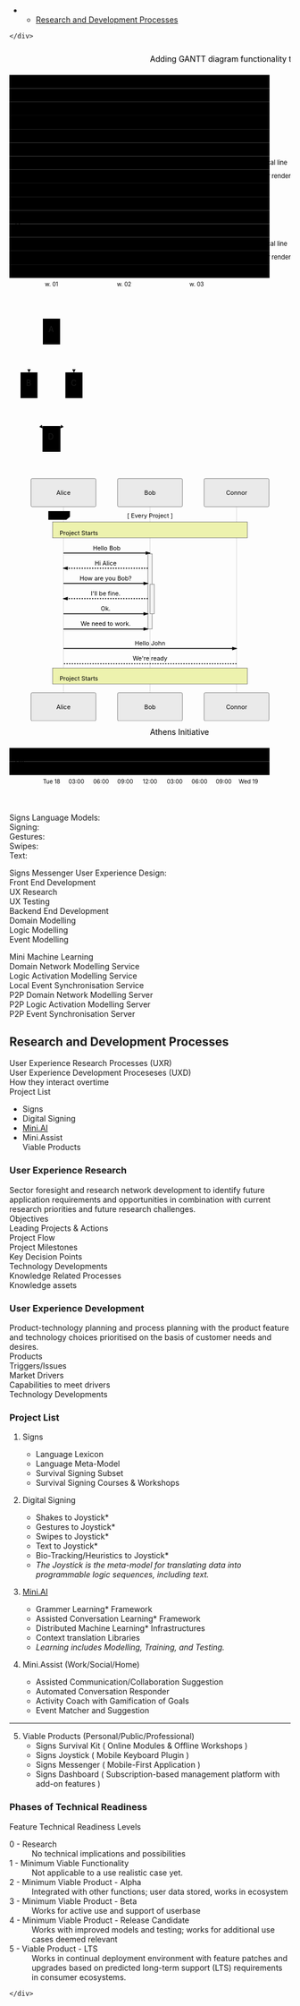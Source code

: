 <!DOCTYPE html>
<html>

<head>
  <meta charset="utf-8">
  <meta name="viewport" content="width=device-width, initial-scale=1.0">
  <title>Project Management</title>
  <link rel="stylesheet" href="https://stackedit.io/style.css" />
</head>

<body class="stackedit">
  <div class="stackedit__left">
    <div class="stackedit__toc">
      
<ul>
<li>
<ul>
<li><a href="#research-and-development-processes">Research and Development Processes</a></li>
</ul>
</li>
</ul>

    </div>
  </div>
  <div class="stackedit__right">
    <div class="stackedit__html">
      <div class="mermaid"><svg xmlns="http://www.w3.org/2000/svg" id="mermaid-svg-ZxN8DKXVv2KnRMv2" height="100%" viewBox="0 0 500 460"><g></g><g class="grid" transform="translate(75, 410)"><g class="tick" transform="translate(0,0)" style="opacity: 1;"><line y2="-375" x2="0"></line><text dy="1em" y="3" x="0" fill="#000" stroke="none" font-size="10" style="text-anchor: middle;">w. 01</text></g><g class="tick" transform="translate(129,0)" style="opacity: 1;"><line y2="-375" x2="0"></line><text dy="1em" y="3" x="0" fill="#000" stroke="none" font-size="10" style="text-anchor: middle;">w. 02</text></g><g class="tick" transform="translate(258,0)" style="opacity: 1;"><line y2="-375" x2="0"></line><text dy="1em" y="3" x="0" fill="#000" stroke="none" font-size="10" style="text-anchor: middle;">w. 03</text></g><path class="domain" d="M0,0V0H350V0"></path></g><g><rect x="0" y="48" width="462.5" height="24" class="section section0"></rect><rect x="0" y="72" width="462.5" height="24" class="section section0"></rect><rect x="0" y="96" width="462.5" height="24" class="section section0"></rect><rect x="0" y="120" width="462.5" height="24" class="section section0"></rect><rect x="0" y="144" width="462.5" height="24" class="section section0"></rect><rect x="0" y="168" width="462.5" height="24" class="section section0"></rect><rect x="0" y="192" width="462.5" height="24" class="section section0"></rect><rect x="0" y="216" width="462.5" height="24" class="section section1"></rect><rect x="0" y="240" width="462.5" height="24" class="section section1"></rect><rect x="0" y="264" width="462.5" height="24" class="section section1"></rect><rect x="0" y="288" width="462.5" height="24" class="section section1"></rect><rect x="0" y="312" width="462.5" height="24" class="section section1"></rect><rect x="0" y="336" width="462.5" height="24" class="section section1"></rect><rect x="0" y="360" width="462.5" height="24" class="section section1"></rect><rect x="0" y="384" width="462.5" height="24" class="section section1"></rect></g><g><rect rx="3" ry="3" x="75" y="50" width="37" height="20" class="task  done0"></rect><rect rx="3" ry="3" x="130" y="74" width="56" height="20" class="task  active0"></rect><rect rx="3" ry="3" x="186" y="98" width="92" height="20" class="task  task0"></rect><rect rx="3" ry="3" x="75" y="122" width="18" height="20" class="task  doneCrit0"></rect><rect rx="3" ry="3" x="278" y="146" width="36" height="20" class="task  doneCrit0"></rect><rect rx="3" ry="3" x="314" y="170" width="56" height="20" class="task  activeCrit0"></rect><rect rx="3" ry="3" x="370" y="194" width="18" height="20" class="task  crit0"></rect><rect rx="3" ry="3" x="388" y="218" width="37" height="20" class="task  task1"></rect><rect rx="3" ry="3" x="130" y="242" width="19" height="20" class="task  task1"></rect><rect rx="3" ry="3" x="75" y="266" width="18" height="20" class="task  doneCrit1"></rect><rect rx="3" ry="3" x="278" y="290" width="36" height="20" class="task  doneCrit1"></rect><rect rx="3" ry="3" x="314" y="314" width="56" height="20" class="task  activeCrit1"></rect><rect rx="3" ry="3" x="370" y="338" width="18" height="20" class="task  crit1"></rect><rect rx="3" ry="3" x="388" y="362" width="37" height="20" class="task  task1"></rect><rect rx="3" ry="3" x="130" y="386" width="19" height="20" class="task  task1"></rect><text font-size="11" x="117" y="63.5" text-height="20" class="taskTextOutsideRight taskTextOutside0  doneText0">Completed task            </text><text font-size="11" x="158" y="87.5" text-height="20" class="taskText taskText0 activeText0">Active task               </text><text font-size="11" x="232" y="111.5" text-height="20" class="taskText taskText0 ">Future task               </text><text font-size="11" x="98" y="135.5" text-height="20" class="taskTextOutsideRight taskTextOutside0  doneCritText0">Completed task in the critical line  </text><text font-size="11" x="319" y="159.5" text-height="20" class="taskTextOutsideRight taskTextOutside0  doneCritText0">Implement parser and jison           </text><text font-size="11" x="309" y="183.5" text-height="20" class="taskTextOutsideLeft taskTextOutside0 activeCritText0 critText0">Create tests for parser              </text><text font-size="11" x="365" y="207.5" text-height="20" class="taskTextOutsideLeft taskTextOutside0  critText0">Future task in critical line         </text><text font-size="11" x="383" y="231.5" text-height="20" class="taskTextOutsideLeft taskTextOutside1 ">Create tests for renderer</text><text font-size="11" x="154" y="255.5" text-height="20" class="taskTextOutsideRight taskTextOutside1 ">Add to mermaid                       </text><text font-size="11" x="98" y="279.5" text-height="20" class="taskTextOutsideRight taskTextOutside1  doneCritText1">Completed task in the critical line  </text><text font-size="11" x="319" y="303.5" text-height="20" class="taskTextOutsideRight taskTextOutside1  doneCritText1">Implement parser and jison           </text><text font-size="11" x="309" y="327.5" text-height="20" class="taskTextOutsideLeft taskTextOutside1 activeCritText1 critText1">Create tests for parser              </text><text font-size="11" x="365" y="351.5" text-height="20" class="taskTextOutsideLeft taskTextOutside1  critText1">Future task in critical line         </text><text font-size="11" x="383" y="375.5" text-height="20" class="taskTextOutsideLeft taskTextOutside1 ">Create tests for renderer            </text><text font-size="11" x="154" y="399.5" text-height="20" class="taskTextOutsideRight taskTextOutside1 ">Add to mermaid                       </text></g><g><text x="10" y="134" class="sectionTitle sectionTitle0">A section</text><text x="10" y="314" class="sectionTitle sectionTitle1">B </text></g><g class="today"><line x1="30185" x2="30185" y1="25" y2="435" class="today"></line></g><text x="250" y="25" class="titleText">Adding GANTT diagram functionality to</text></svg></div>
<div class="mermaid"><svg xmlns="http://www.w3.org/2000/svg" id="mermaid-svg-ONMPmAZcC2H8uX7D" height="100%" viewBox="0 0 171.0625 298" style="max-width:171.0625px;"><g><g class="output"><g class="clusters"></g><g class="edgePaths"><g class="edgePath" style="opacity: 1;"><path class="path" d="M60.0234375,61.38416763678696L35.1796875,91L35.1796875,116" marker-end="url(#arrowhead1192)" style="fill:none"></path><defs><marker id="arrowhead1192" viewBox="0 0 10 10" refX="9" refY="5" markerUnits="strokeWidth" markerWidth="8" markerHeight="6" orient="auto"><path d="M 0 0 L 10 5 L 0 10 z" class="arrowheadPath" style="stroke-width: 1px; stroke-dasharray: 1px, 0px;"></path></marker></defs></g><g class="edgePath" style="opacity: 1;"><path class="path" d="M90.8671875,61.38416763678696L115.7109375,91L115.7109375,116" marker-end="url(#arrowhead1193)" style="fill:none"></path><defs><marker id="arrowhead1193" viewBox="0 0 10 10" refX="9" refY="5" markerUnits="strokeWidth" markerWidth="8" markerHeight="6" orient="auto"><path d="M 0 0 L 10 5 L 0 10 z" class="arrowheadPath" style="stroke-width: 1px; stroke-dasharray: 1px, 0px;"></path></marker></defs></g><g class="edgePath" style="opacity: 1;"><path class="path" d="M35.1796875,162L35.1796875,187L59.359375,215.8242142025611" marker-end="url(#arrowhead1194)" style="fill:none"></path><defs><marker id="arrowhead1194" viewBox="0 0 10 10" refX="9" refY="5" markerUnits="strokeWidth" markerWidth="8" markerHeight="6" orient="auto"><path d="M 0 0 L 10 5 L 0 10 z" class="arrowheadPath" style="stroke-width: 1px; stroke-dasharray: 1px, 0px;"></path></marker></defs></g><g class="edgePath" style="opacity: 1;"><path class="path" d="M115.7109375,162L115.7109375,187L91.53125,215.8242142025611" marker-end="url(#arrowhead1195)" style="fill:none"></path><defs><marker id="arrowhead1195" viewBox="0 0 10 10" refX="9" refY="5" markerUnits="strokeWidth" markerWidth="8" markerHeight="6" orient="auto"><path d="M 0 0 L 10 5 L 0 10 z" class="arrowheadPath" style="stroke-width: 1px; stroke-dasharray: 1px, 0px;"></path></marker></defs></g></g><g class="edgeLabels"><g class="edgeLabel" transform="" style="opacity: 1;"><g transform="translate(0,0)" class="label"><foreignObject width="0" height="0"><div xmlns="http://www.w3.org/1999/xhtml" style="display: inline-block; white-space: nowrap;"><span class="edgeLabel"></span></div></foreignObject></g></g><g class="edgeLabel" transform="" style="opacity: 1;"><g transform="translate(0,0)" class="label"><foreignObject width="0" height="0"><div xmlns="http://www.w3.org/1999/xhtml" style="display: inline-block; white-space: nowrap;"><span class="edgeLabel"></span></div></foreignObject></g></g><g class="edgeLabel" transform="" style="opacity: 1;"><g transform="translate(0,0)" class="label"><foreignObject width="0" height="0"><div xmlns="http://www.w3.org/1999/xhtml" style="display: inline-block; white-space: nowrap;"><span class="edgeLabel"></span></div></foreignObject></g></g><g class="edgeLabel" transform="" style="opacity: 1;"><g transform="translate(0,0)" class="label"><foreignObject width="0" height="0"><div xmlns="http://www.w3.org/1999/xhtml" style="display: inline-block; white-space: nowrap;"><span class="edgeLabel"></span></div></foreignObject></g></g></g><g class="nodes"><g class="node" id="A" transform="translate(75.4453125,43)" style="opacity: 1;"><rect rx="0" ry="0" x="-15.421875" y="-23" width="30.84375" height="46"></rect><g class="label" transform="translate(0,0)"><g transform="translate(-5.421875,-13)"><foreignObject width="10.84375" height="26"><div xmlns="http://www.w3.org/1999/xhtml" style="display: inline-block; white-space: nowrap;">A</div></foreignObject></g></g></g><g class="node" id="B" transform="translate(35.1796875,139)" style="opacity: 1;"><rect rx="0" ry="0" x="-15.1796875" y="-23" width="30.359375" height="46"></rect><g class="label" transform="translate(0,0)"><g transform="translate(-5.1796875,-13)"><foreignObject width="10.359375" height="26"><div xmlns="http://www.w3.org/1999/xhtml" style="display: inline-block; white-space: nowrap;">B</div></foreignObject></g></g></g><g class="node" id="C" transform="translate(115.7109375,139)" style="opacity: 1;"><rect rx="0" ry="0" x="-15.3515625" y="-23" width="30.703125" height="46"></rect><g class="label" transform="translate(0,0)"><g transform="translate(-5.3515625,-13)"><foreignObject width="10.703125" height="26"><div xmlns="http://www.w3.org/1999/xhtml" style="display: inline-block; white-space: nowrap;">C</div></foreignObject></g></g></g><g class="node" id="D" transform="translate(75.4453125,235)" style="opacity: 1;"><rect rx="0" ry="0" x="-16.0859375" y="-23" width="32.171875" height="46"></rect><g class="label" transform="translate(0,0)"><g transform="translate(-6.0859375,-13)"><foreignObject width="12.171875" height="26"><div xmlns="http://www.w3.org/1999/xhtml" style="display: inline-block; white-space: nowrap;">D</div></foreignObject></g></g></g></g></g></g></svg></div>
<div class="mermaid"><svg xmlns="http://www.w3.org/2000/svg" id="mermaid-svg-cBNoEZrCTXKyj869" height="100%" width="100%" style="max-width:650px;" viewBox="-50 -10 650 569.625"><g></g><g><line id="actor628" x1="75" y1="5" x2="75" y2="558.625" class="actor-line" stroke-width="0.5px" stroke="#999"></line><rect x="0" y="0" fill="#eaeaea" stroke="#666" width="150" height="65" rx="3" ry="3" class="actor"></rect><text x="75" y="32.5" dominant-baseline="central" alignment-baseline="central" class="actor" style="text-anchor: middle;"><tspan x="75" dy="0">Alice</tspan></text></g><g><line id="actor629" x1="275" y1="5" x2="275" y2="558.625" class="actor-line" stroke-width="0.5px" stroke="#999"></line><rect x="200" y="0" fill="#eaeaea" stroke="#666" width="150" height="65" rx="3" ry="3" class="actor"></rect><text x="275" y="32.5" dominant-baseline="central" alignment-baseline="central" class="actor" style="text-anchor: middle;"><tspan x="275" dy="0">Bob</tspan></text></g><g><line id="actor630" x1="475" y1="5" x2="475" y2="558.625" class="actor-line" stroke-width="0.5px" stroke="#999"></line><rect x="400" y="0" fill="#eaeaea" stroke="#666" width="150" height="65" rx="3" ry="3" class="actor"></rect><text x="475" y="32.5" dominant-baseline="central" alignment-baseline="central" class="actor" style="text-anchor: middle;"><tspan x="475" dy="0">Connor</tspan></text></g><defs><marker id="arrowhead" refX="5" refY="2" markerWidth="6" markerHeight="4" orient="auto"><path d="M 0,0 V 4 L6,2 Z"></path></marker></defs><defs><marker id="crosshead" markerWidth="15" markerHeight="8" orient="auto" refX="16" refY="4"><path fill="black" stroke="#000000" stroke-width="1px" d="M 9,2 V 6 L16,4 Z" style="stroke-dasharray: 0px, 0px;"></path><path fill="none" stroke="#000000" stroke-width="1px" d="M 0,1 L 6,7 M 6,1 L 0,7" style="stroke-dasharray: 0px, 0px;"></path></marker></defs><g><rect x="50" y="100" fill="#EDF2AE" stroke="#666" width="450" height="36.8125" rx="0" ry="0" class="note"></rect><text x="66" y="130" fill="black" class="noteText"><tspan x="66" fill="black">Project Starts</tspan></text></g><g><text x="175" y="164.8125" class="messageText" style="text-anchor: middle;">Hello Bob</text><line x1="75" y1="171.8125" x2="275" y2="171.8125" class="messageLine0" stroke-width="2" stroke="black" marker-end="url(#arrowhead)" style="fill: none;"></line></g><g><rect x="270" y="173.8125" fill="#f4f4f4" stroke="#666" width="10" height="173" rx="0" ry="0"></rect></g><g><text x="172.5" y="199.8125" class="messageText" style="text-anchor: middle;">Hi Alice</text><line x1="270" y1="206.8125" x2="75" y2="206.8125" class="messageLine1" stroke-width="2" stroke="black" marker-end="url(#arrowhead)" style="stroke-dasharray: 3px, 3px; fill: none;"></line></g><g><text x="172.5" y="234.8125" class="messageText" style="text-anchor: middle;">How are you Bob?</text><line x1="75" y1="241.8125" x2="270" y2="241.8125" class="messageLine0" stroke-width="2" stroke="black" marker-end="url(#arrowhead)" style="fill: none;"></line></g><g><rect x="275" y="243.8125" fill="#f4f4f4" stroke="#666" width="10" height="68" rx="0" ry="0"></rect></g><g><text x="172.5" y="269.8125" class="messageText" style="text-anchor: middle;">I'll be fine.</text><line x1="270" y1="276.8125" x2="75" y2="276.8125" class="messageLine1" stroke-width="2" stroke="black" marker-end="url(#arrowhead)" style="stroke-dasharray: 3px, 3px; fill: none;"></line></g><g><text x="172.5" y="304.8125" class="messageText" style="text-anchor: middle;">Ok.</text><line x1="75" y1="311.8125" x2="270" y2="311.8125" class="messageLine0" stroke-width="2" stroke="black" marker-end="url(#arrowhead)" style="fill: none;"></line></g><g><text x="172.5" y="339.8125" class="messageText" style="text-anchor: middle;">We need to work.</text><line x1="75" y1="346.8125" x2="270" y2="346.8125" class="messageLine0" stroke-width="2" stroke="black" marker-end="url(#arrowhead)" style="fill: none;"></line></g><g><line x1="40" y1="75" x2="510" y2="75" class="loopLine"></line><line x1="510" y1="75" x2="510" y2="356.8125" class="loopLine"></line><line x1="40" y1="356.8125" x2="510" y2="356.8125" class="loopLine"></line><line x1="40" y1="75" x2="40" y2="356.8125" class="loopLine"></line><polygon points="40,75 90,75 90,88 81.6,95 40,95" class="labelBox"></polygon><text x="47.5" y="90" fill="black" class="labelText"><tspan x="47.5" fill="black">loop</tspan></text><text x="275" y="90" fill="black" class="loopText" style="text-anchor: middle;"><tspan x="275" fill="black">[ Every Project ]</tspan></text></g><g><text x="275" y="384.8125" class="messageText" style="text-anchor: middle;">Hello John</text><line x1="75" y1="391.8125" x2="475" y2="391.8125" class="messageLine0" stroke-width="2" stroke="black" marker-end="url(#arrowhead)" style="fill: none;"></line></g><g><text x="275" y="419.8125" class="messageText" style="text-anchor: middle;">We're ready</text><line x1="475" y1="426.8125" x2="75" y2="426.8125" class="messageLine1" stroke-width="2" stroke="black" style="stroke-dasharray: 3px, 3px; fill: none;"></line></g><g><rect x="50" y="436.8125" fill="#EDF2AE" stroke="#666" width="450" height="36.8125" rx="0" ry="0" class="note"></rect><text x="66" y="466" fill="black" class="noteText"><tspan x="66" fill="black">Project Starts</tspan></text></g><g><rect x="0" y="493.625" fill="#eaeaea" stroke="#666" width="150" height="65" rx="3" ry="3" class="actor"></rect><text x="75" y="526.125" dominant-baseline="central" alignment-baseline="central" class="actor" style="text-anchor: middle;"><tspan x="75" dy="0">Alice</tspan></text></g><g><rect x="200" y="493.625" fill="#eaeaea" stroke="#666" width="150" height="65" rx="3" ry="3" class="actor"></rect><text x="275" y="526.125" dominant-baseline="central" alignment-baseline="central" class="actor" style="text-anchor: middle;"><tspan x="275" dy="0">Bob</tspan></text></g><g><rect x="400" y="493.625" fill="#eaeaea" stroke="#666" width="150" height="65" rx="3" ry="3" class="actor"></rect><text x="475" y="526.125" dominant-baseline="central" alignment-baseline="central" class="actor" style="text-anchor: middle;"><tspan x="475" dy="0">Connor</tspan></text></g></svg></div>
<div class="mermaid"><svg xmlns="http://www.w3.org/2000/svg" id="mermaid-svg-iXv9BPVqBovKp7k9" height="100%" viewBox="0 0 500 148"><g></g><g class="grid" transform="translate(75, 98)"><g class="tick" transform="translate(0,0)" style="opacity: 1;"><line y2="-63" x2="0"></line><text dy="1em" y="3" x="0" fill="#000" stroke="none" font-size="10" style="text-anchor: middle;">Tue 18</text></g><g class="tick" transform="translate(44,0)" style="opacity: 1;"><line y2="-63" x2="0"></line><text dy="1em" y="3" x="0" fill="#000" stroke="none" font-size="10" style="text-anchor: middle;">03:00</text></g><g class="tick" transform="translate(88,0)" style="opacity: 1;"><line y2="-63" x2="0"></line><text dy="1em" y="3" x="0" fill="#000" stroke="none" font-size="10" style="text-anchor: middle;">06:00</text></g><g class="tick" transform="translate(131,0)" style="opacity: 1;"><line y2="-63" x2="0"></line><text dy="1em" y="3" x="0" fill="#000" stroke="none" font-size="10" style="text-anchor: middle;">09:00</text></g><g class="tick" transform="translate(175,0)" style="opacity: 1;"><line y2="-63" x2="0"></line><text dy="1em" y="3" x="0" fill="#000" stroke="none" font-size="10" style="text-anchor: middle;">12:00</text></g><g class="tick" transform="translate(219,0)" style="opacity: 1;"><line y2="-63" x2="0"></line><text dy="1em" y="3" x="0" fill="#000" stroke="none" font-size="10" style="text-anchor: middle;">03:00</text></g><g class="tick" transform="translate(263,0)" style="opacity: 1;"><line y2="-63" x2="0"></line><text dy="1em" y="3" x="0" fill="#000" stroke="none" font-size="10" style="text-anchor: middle;">06:00</text></g><g class="tick" transform="translate(306,0)" style="opacity: 1;"><line y2="-63" x2="0"></line><text dy="1em" y="3" x="0" fill="#000" stroke="none" font-size="10" style="text-anchor: middle;">09:00</text></g><g class="tick" transform="translate(350,0)" style="opacity: 1;"><line y2="-63" x2="0"></line><text dy="1em" y="3" x="0" fill="#000" stroke="none" font-size="10" style="text-anchor: middle;">Wed 19</text></g><path class="domain" d="M0,0V0H350V0"></path></g><g><rect x="0" y="48" width="462.5" height="24" class="section section0"></rect><rect x="0" y="72" width="462.5" height="24" class="section section0"></rect></g><g><rect rx="3" ry="3" x="75" y="50" width="350" height="20" class="task  task0"></rect><rect rx="3" ry="3" x="75" y="74" width="1" height="20" class="task  task0"></rect><text font-size="11" x="250" y="63.5" text-height="20" class="taskText taskText0 ">Neurodiversity Pride Day</text><text font-size="11" x="81" y="87.5" text-height="20" class="taskTextOutsideRight taskTextOutside0 ">Signs.Language</text></g><g><text x="10" y="74" class="sectionTitle sectionTitle0">All</text></g><g class="today"><line x1="-123971" x2="-123971" y1="25" y2="123" class="today"></line></g><text x="250" y="25" class="titleText">Athens Initiative</text></svg></div>
<p>Signs Language Models:<br>
Signing:<br>
Gestures:<br>
Swipes:<br>
Text:</p>
<p>Signs Messenger User Experience Design:<br>
Front End Development<br>
UX Research<br>
UX Testing<br>
Backend End Development<br>
Domain Modelling<br>
Logic Modelling<br>
Event Modelling</p>
<p>Mini Machine Learning<br>
Domain Network Modelling Service<br>
Logic Activation Modelling Service<br>
Local Event Synchronisation Service<br>
P2P Domain Network Modelling Server<br>
P2P Logic Activation Modelling Server<br>
P2P Event Synchronisation Server</p>
<h2 id="research-and-development-processes">Research and Development Processes</h2>
<p>User Experience Research Processes (UXR)<br>
User Experience Development Proceseses (UXD)<br>
How they interact overtime<br>
Project List</p>
<ul>
<li>Signs</li>
<li>Digital Signing</li>
<li><a href="http://Mini.AI">Mini.AI</a></li>
<li>Mini.Assist<br>
Viable Products</li>
</ul>
<h3 id="user-experience-research">User Experience Research</h3>
<p>Sector foresight and research network development to identify future application requirements and opportunities in combination with current research priorities and future research challenges.<br>
Objectives<br>
Leading Projects &amp; Actions<br>
Project Flow<br>
Project Milestones<br>
Key Decision Points<br>
Technology Developments<br>
Knowledge Related Processes<br>
Knowledge assets</p>
<h3 id="user-experience-development">User Experience Development</h3>
<p>Product-technology planning and process planning with the product feature and technology choices prioritised on the basis of customer needs and desires.<br>
Products<br>
Triggers/Issues<br>
Market Drivers<br>
Capabilities to meet drivers<br>
Technology Developments</p>
<h3 id="project-list">Project List</h3>
<ol>
<li>
<p>Signs</p>
<ul>
<li>Language Lexicon</li>
<li>Language Meta-Model</li>
<li>Survival Signing Subset</li>
<li>Survival Signing Courses &amp; Workshops</li>
</ul>
</li>
<li>
<p>Digital Signing</p>
<ul>
<li>Shakes to Joystick*</li>
<li>Gestures to Joystick*</li>
<li>Swipes to Joystick*</li>
<li>Text to Joystick*</li>
<li>Bio-Tracking/Heuristics to Joystick*</li>
</ul>
<ul>
<li><em>The Joystick is the meta-model for translating data into programmable logic sequences, including text.</em></li>
</ul>
</li>
<li>
<p><a href="http://Mini.AI">Mini.AI</a></p>
<ul>
<li>Grammer Learning* Framework</li>
<li>Assisted Conversation Learning* Framework</li>
<li>Distributed Machine Learning* Infrastructures</li>
<li>Context translation Libraries</li>
</ul>
<ul>
<li><em>Learning includes Modelling, Training, and Testing.</em></li>
</ul>
</li>
<li>
<p>Mini.Assist (Work/Social/Home)</p>
<ul>
<li>Assisted Communication/Collaboration Suggestion</li>
<li>Automated Conversation Responder</li>
<li>Activity Coach with Gamification of Goals</li>
<li>Event Matcher and Suggestion</li>
</ul>
</li>
</ol>
<hr>
<ol start="5">
<li>Viable Products (Personal/Public/Professional)
<ul>
<li>Signs Survival Kit ( Online Modules &amp; Offline Workshops )</li>
<li>Signs Joystick ( Mobile Keyboard Plugin )</li>
<li>Signs Messenger ( Mobile-First Application )</li>
<li>Signs Dashboard (  Subscription-based management platform with add-on features )</li>
</ul>
</li>
</ol>
<h3 id="phases-of-technical-readiness">Phases of Technical Readiness</h3>
<p>Feature Technical Readiness Levels</p>
<dl>
<dt>0 - Research</dt>
<dd>No technical implications and possibilities</dd>
<dt>1 - Minimum Viable Functionality</dt>
<dd>Not applicable to a use realistic case yet.</dd>
<dt>2 - Minimum Viable Product - Alpha</dt>
<dd>Integrated with other functions; user data stored, works in ecosystem</dd>
<dt>3 - Minimum Viable Product - Beta</dt>
<dd>Works for active use and support of userbase</dd>
<dt>4 - Minimum Viable Product - Release Candidate</dt>
<dd>Works with improved models and testing; works for additional use cases deemed relevant</dd>
<dt>5 - Viable Product - LTS</dt>
<dd>Works in continual deployment environment with feature patches and upgrades based on predicted long-term support (LTS) requirements in consumer ecosystems.</dd>
</dl>

    </div>
  </div>
</body>

</html>
